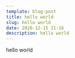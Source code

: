 ```yaml
---
template: blog-post
title: hello world
slug: hello world
date: 2020-12-15 21:16
description: hello world
---
```

hello world